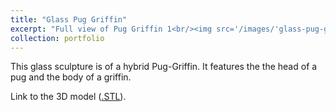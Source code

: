 ```yaml
---
title: "Glass Pug Griffin"
excerpt: "Full view of Pug Griffin 1<br/><img src='/images/'glass-pug-griffin-v003.JPG'>"
collection: portfolio
---
```


This glass sculpture is of a hybrid Pug-Griffin. It features the the head of a pug and the body of a griffin. 

Link to the 3D model ([.STL](https://www.thingiverse.com/thing:3494581)).
